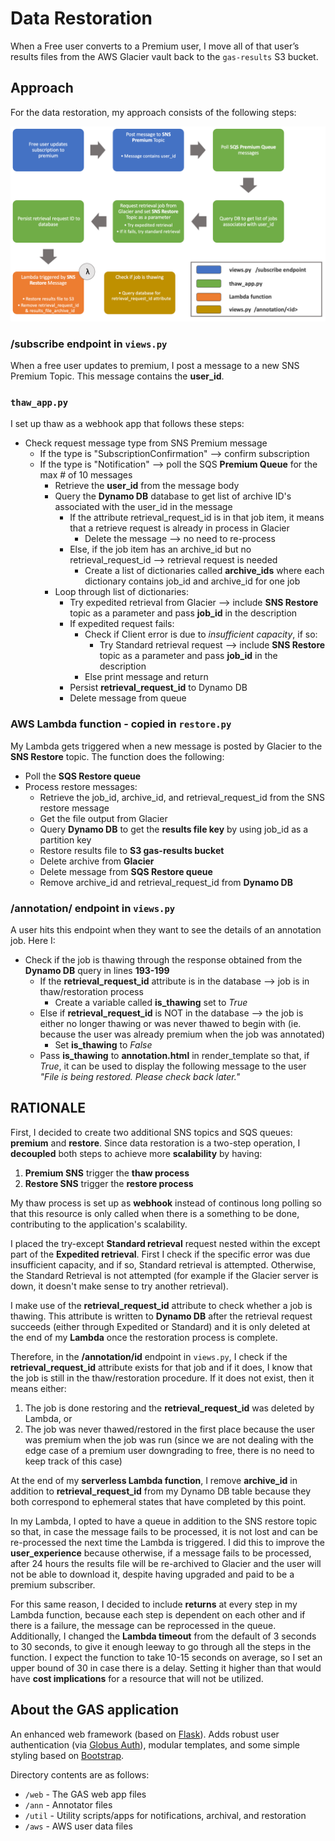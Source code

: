 # Data Restoration

When a Free user converts to a Premium user, I move all of that user’s results files from the AWS Glacier vault back to the `gas-results` S3 bucket. 

## Approach
For the data restoration, my approach consists of the following steps:

![Data Restoration Flow](https://github.com/magabrielaa/aws-cloud-computing/blob/main/13-data-restoration/restoration_flow.jpg)

###  /subscribe endpoint in `views.py`
When a free user updates to premium, I post a message to a new SNS Premium Topic. This message contains the **user_id**.

### `thaw_app.py`
I set up thaw as a webhook app that follows these steps:

- Check request message type from SNS Premium message
    - If the type is "SubscriptionConfirmation" --> confirm subscription
    - If the type is "Notification" --> poll the SQS **Premium Queue** for the max # of 10 messages
        - Retrieve the **user_id** from the message body
        - Query the **Dynamo DB** database to get list of archive ID's associated with the user_id in the message
            - If the attribute retrieval_request_id is in that job item, it means that a retrieve request is already in process in Glacier
                - Delete the message --> no need to re-process
            - Else, if the job item has an archive_id but no retrieval_request_id --> retrieval request is needed
                - Create a list of dictionaries called **archive_ids** where each dictionary contains job_id and archive_id for one job
        - Loop through list of dictionaries:
            - Try expedited retrieval from Glacier --> include **SNS Restore** topic as a parameter and pass **job_id** in the description
            - If expedited request fails:
                - Check if Client error is due to _insufficient capacity_, if so:
                    - Try Standard retrieval request --> include **SNS Restore** topic as a parameter and pass **job_id** in the description
                - Else print message and return
            - Persist **retrieval_request_id** to Dynamo DB
            - Delete message from queue

###  AWS Lambda function - copied in `restore.py`
My Lambda gets triggered when a new message is posted by Glacier to the **SNS Restore** topic. The function does the following:

- Poll the **SQS Restore queue** 
- Process restore messages:
    - Retrieve the job_id, archive_id, and retrieval_request_id from the SNS restore message
    - Get the file output from Glacier
    - Query **Dynamo DB** to get the **results file key** by using job_id as a partition key
    - Restore results file to **S3 gas-results bucket**
    - Delete archive from **Glacier**
    - Delete message from **SQS Restore queue**
    - Remove archive_id and retrieval_request_id from **Dynamo DB**

### /annotation/<id> endpoint in `views.py`
A user hits this endpoint when they want to see the details of an annotation job. Here I:

- Check if the job is thawing through the response obtained from the **Dynamo DB** query in lines **193-199**
    - If the **retrieval_request_id** attribute is in the database --> job is in thaw/restoration process
        - Create a variable called **is_thawing** set to _True_
    - Else if **retrieval_request_id** is NOT in the database --> the job is either no longer thawing or was never thawed to begin with (ie. because the user was already premium when the job was annotated)
        - Set **is_thawing** to _False_
    - Pass **is_thawing** to **annotation.html** in render_template so that, if _True_, it can be used to display the following message to the user _"File is being restored. Please check back later."_ 

## RATIONALE
First, I decided to create two additional SNS topics and SQS queues: **premium** and **restore**. Since data restoration is a two-step operation, I **decoupled** both steps to achieve more **scalability** by having:

1. **Premium SNS** trigger the **thaw process**
2. **Restore SNS** trigger the **restore process**

My thaw process is set up as **webhook** instead of continous long polling so that this resource is only called when there is a something to be done, contributing to the application's scalability.

I placed the try-except **Standard retrieval** request nested within the except part of the **Expedited retrieval**. First I check if the specific error was due insufficient capacity, and if so, Standard retrieval is attempted. Otherwise, the Standard Retrieval is not attempted (for example if the Glacier server is down, it doesn't make sense to try another retrieval).

I make use of the **retrieval_request_id** attribute to check whether a job is thawing. This attribute is written to **Dynamo DB** after the retrieval request succeeds (either through Expedited or Standard) and it is only deleted at the end of my **Lambda** once the restoration process is complete.

Therefore, in the **/annotation/id** endpoint in `views.py`, I check if the **retrieval_request_id** attribute exists for that job and if it does, I know that the job is still in the thaw/restoration procedure. If it does not exist, then it means either: 

1. The job is done restoring and the **retrieval_request_id** was deleted by Lambda, or
2. The job was never thawed/restored in the first place because the user was premium when the job was run (since we are not dealing with the edge case of a premium user downgrading to free, there is no need to keep track of this case)

At the end of my **serverless Lambda function**, I remove **archive_id** in addition to **retrieval_request_id** from my Dynamo DB table because they both correspond to ephemeral states that have completed by this point.

In my Lambda, I opted to have a queue in addition to the SNS restore topic so that, in case the message fails to be processed, it is not lost and can be re-processed the next time the Lambda is triggered. I did this to improve the **user_experience** because otherwise, if a message fails to be processed, after 24 hours the results file will be re-archived to Glacier and the user will not be able to download it, despite having upgraded and paid to be a premium subscriber.

For this same reason, I decided to include **returns** at every step in my Lambda function, because each step is dependent on each other and if there is a failure, the message can be reprocessed in the queue. Additionally, I changed the **Lambda timeout** from the default of 3 seconds to 30 seconds, to give it enough leeway to go through all the steps in the function. I expect the function to take 10-15 seconds on average, so I set an upper bound of 30 in case there is a delay. Setting it higher than that would have **cost implications** for a resource that will not be utilized. 


## About the GAS application
An enhanced web framework (based on [Flask](https://flask.palletsprojects.com/)). Adds robust user authentication (via [Globus Auth](https://docs.globus.org/api/auth)), modular templates, and some simple styling based on [Bootstrap](https://getbootstrap.com/docs/3.3/).

Directory contents are as follows:
* `/web` - The GAS web app files
* `/ann` - Annotator files
* `/util` - Utility scripts/apps for notifications, archival, and restoration
* `/aws` - AWS user data files